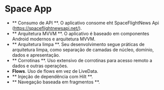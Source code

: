 # Space App

- ** Consumo de API **. O aplicativo consome eht SpaceFlightNews Api (https://spaceflightnewsapi.net/).
- ** Arquitetura MVVM **. O aplicativo é baseado em componentes Android modernos e arquitetura MVVM.
- ** Arquitetura limpa **. Seu desenvolvimento segue práticas de arquitetura limpa, como separação de camadas de núcleo, domínio, dados e apresentação.
- ** Corrotinas **. Uso extensivo de corrotinas para acesso remoto a dados e outras operações.
- **Flows**. Uso de flows em vez de LiveData.
- ** Injeção de dependência com Hilt **.
- ** Navegação baseada em fragmentos **.
